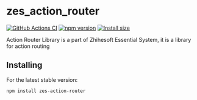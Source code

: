 # zes_action_router

[![GitHub Actions CI](https://github.com/zhihesoft/zes_action_router/workflows/CI/badge.svg)](https://github.com/zhihesoft/zes_action_router/actions?query=workflow%3ACI)
[![npm version](https://badge.fury.io/js/zes_action_router.svg)](https://www.npmjs.com/package/zes_action_router)
[![Install size](https://packagephobia.com/badge?p=zes_action_router)](https://packagephobia.com/result?p=zes_action_router)

Action Router Library is a part of Zhihesoft Essential System, it is a library for action routing

## Installing
For the latest stable version:

```bash
npm install zes-action-router
```



